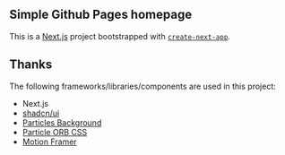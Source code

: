 ## Simple Github Pages homepage

This is a [Next.js](https://nextjs.org/) project bootstrapped with [`create-next-app`](https://github.com/vercel/next.js/tree/canary/packages/create-next-app).

## Thanks

The following frameworks/libraries/components are used in this project:
 - Next.js
 - [shadcn/ui](https://ui.shadcn.com/)
 - [Particles Background](https://codepen.io/technovore/pen/aOdGjY)
 - [Particle ORB CSS](https://codepen.io/natewiley/pen/GgONKy)
 - [Motion Framer](https://www.framer.com/motion/)
